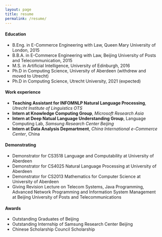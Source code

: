```yaml
---
layout: page
title: resume
permalink: /resume/
---
```




#### Education
* B.Eng. in E-Commerce Engineering with Law, Queen Mary University of London, 2015
* B.B.A. in E-Commerce Engineering with Law, Beijing University of Posts and Telecommunication, 2015
* M.S. in Artificial Intelligence, University of Edinburgh, 2016
* Ph.D in Computing Science, University of Aberdeen (withdrew and moved to Utrecht)
* Ph.D in Computing Science, Utrecht University, 2021 (expected)

#### Work experience
* **Teaching Assistant for INFOMNLP Natural Language Processing**, *Utrecht Institute of Linguistics OTS*
* **Intern at Knowledge Computing Group**, *Microsoft Research Asia*
* **Intern at Deep Natual Language Understanding Group**, Language Computing Lab, *Samsung Research Center Beijing*
* **Intern at Data Analysis Depmartment**, *China International e-Commerce Center*, China
  
  
#### Demonstrating
* Demonstrator for CS3518 Language and Computability at University of Aberdeen
* Demonstrator for CS4025 Natural Language Processing at University of Aberdeen
* Demonstrator for CS2013 Mathematics for Computer Science at University of Aberdeen
* Giving Revision Lecture on Telecom Systems, Java Programming, Advanced Network Programming and Information System Management at Beijing University of Posts and Telecommunications
  
#### Awards
* Outstanding Graduates of Beijing
* Outstanding Internship of Samsung Research Center Beijing
* Chinese Scholarship Council Scholarship